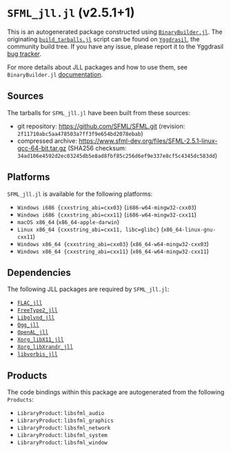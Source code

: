 # `SFML_jll.jl` (v2.5.1+1)

This is an autogenerated package constructed using [`BinaryBuilder.jl`](https://github.com/JuliaPackaging/BinaryBuilder.jl). The originating [`build_tarballs.jl`](https://github.com/JuliaPackaging/Yggdrasil/blob/76c067fbbfc3465fe8aa741da36b551f217948bb/S/SFML/build_tarballs.jl) script can be found on [`Yggdrasil`](https://github.com/JuliaPackaging/Yggdrasil/), the community build tree.  If you have any issue, please report it to the Yggdrasil [bug tracker](https://github.com/JuliaPackaging/Yggdrasil/issues).

For more details about JLL packages and how to use them, see `BinaryBuilder.jl` [documentation](https://juliapackaging.github.io/BinaryBuilder.jl/dev/jll/).

## Sources

The tarballs for `SFML_jll.jl` have been built from these sources:

* git repository: https://github.com/SFML/SFML.git (revision: `2f11710abc5aa478503a7ff3f9e654bd2078ebab`)
* compressed archive: https://www.sfml-dev.org/files/SFML-2.5.1-linux-gcc-64-bit.tar.gz (SHA256 checksum: `34ad106e4592d2ec03245db5e8ad8fbf85c256d6ef9e337e8cf5c4345dc583dd`)

## Platforms

`SFML_jll.jl` is available for the following platforms:

* `Windows i686 {cxxstring_abi=cxx03}` (`i686-w64-mingw32-cxx03`)
* `Windows i686 {cxxstring_abi=cxx11}` (`i686-w64-mingw32-cxx11`)
* `macOS x86_64` (`x86_64-apple-darwin`)
* `Linux x86_64 {cxxstring_abi=cxx11, libc=glibc}` (`x86_64-linux-gnu-cxx11`)
* `Windows x86_64 {cxxstring_abi=cxx03}` (`x86_64-w64-mingw32-cxx03`)
* `Windows x86_64 {cxxstring_abi=cxx11}` (`x86_64-w64-mingw32-cxx11`)

## Dependencies

The following JLL packages are required by `SFML_jll.jl`:

* [`FLAC_jll`](https://github.com/JuliaBinaryWrappers/FLAC_jll.jl)
* [`FreeType2_jll`](https://github.com/JuliaBinaryWrappers/FreeType2_jll.jl)
* [`Libglvnd_jll`](https://github.com/JuliaBinaryWrappers/Libglvnd_jll.jl)
* [`Ogg_jll`](https://github.com/JuliaBinaryWrappers/Ogg_jll.jl)
* [`OpenAL_jll`](https://github.com/JuliaBinaryWrappers/OpenAL_jll.jl)
* [`Xorg_libX11_jll`](https://github.com/JuliaBinaryWrappers/Xorg_libX11_jll.jl)
* [`Xorg_libXrandr_jll`](https://github.com/JuliaBinaryWrappers/Xorg_libXrandr_jll.jl)
* [`libvorbis_jll`](https://github.com/JuliaBinaryWrappers/libvorbis_jll.jl)

## Products

The code bindings within this package are autogenerated from the following `Products`:

* `LibraryProduct`: `libsfml_audio`
* `LibraryProduct`: `libsfml_graphics`
* `LibraryProduct`: `libsfml_network`
* `LibraryProduct`: `libsfml_system`
* `LibraryProduct`: `libsfml_window`
